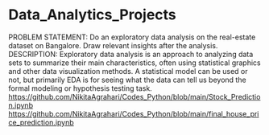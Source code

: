 # Data_Analytics_Projects
PROBLEM STATEMENT:
Do an exploratory data analysis on the real-estate dataset on Bangalore. Draw relevant insights after the analysis.
DESCRIPTION:
Exploratory data analysis is an approach to analyzing data sets to summarize their main characteristics, often using statistical graphics and other data visualization methods. A statistical model can be used or not, but primarily EDA is for seeing what the data can tell us beyond the formal modeling or hypothesis testing task.
https://github.com/NikitaAgrahari/Codes_Python/blob/main/Stock_Prediction.ipynb
https://github.com/NikitaAgrahari/Codes_Python/blob/main/final_house_price_prediction.ipynb
